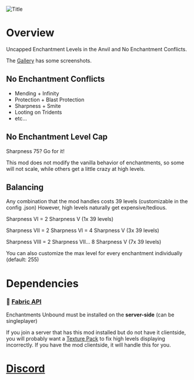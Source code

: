 ![Title](https://cdn.modrinth.com/data/cached_images/520cbf3d9b95e9664cf05681597765548f7e18b1.png)
# Overview
Uncapped Enchantment Levels in the Anvil and No Enchantment Conflicts.

The [Gallery](https://modrinth.com/mod/enchantments-unbound/gallery) has some screenshots.

## No Enchantment Conflicts
- Mending + Infinity
- Protection + Blast Protection
- Sharpness + Smite
- Looting on Tridents
- etc...
  
## No Enchantment Level Cap
Sharpness 75? Go for it!

This mod does not modify the vanilla behavior of enchantments, so some will not scale, while others get a little crazy at high levels.

## Balancing
Any combination that the mod handles costs 39 levels (customizable in the config .json)
However, high levels naturally get expensive/tedious.

Sharpness VI = 2 Sharpness V (1x 39 levels)

Sharpness VII = 2 Sharpness VI = 4 Sharpness V (3x 39 levels)

Sharpness VIII = 2 Sharpness VII... 8 Sharpness V (7x 39 levels)

You can also customize the max level for every enchantment individually (default: 255)

# Dependencies
### 📜 [Fabric API](https://modrinth.com/mod/fabric-api)
Enchantments Unbound must be installed on the **server-side** (can be singleplayer)

If you join a server that has this mod installed but do not have it clientside, you will probably want a [Texture Pack](https://www.planetminecraft.com/texture-pack/enchantment-level-fix/) to fix high levels displaying incorrectly. If you have the mod clientside, it will handle this for you.

# [Discord](https://discord.gg/ZCaGkZeb4C)
